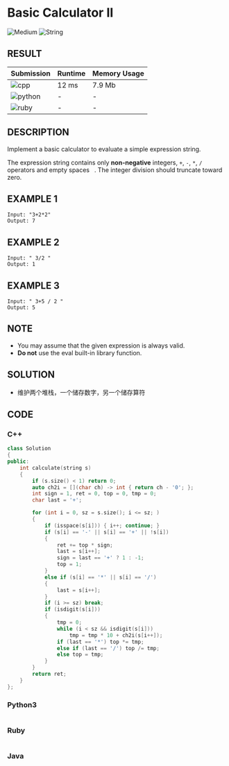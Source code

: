 # Basic Calculator II

![Medium](https://img.shields.io/badge/-Medium-f0ad4e.svg) ![String](https://img.shields.io/badge/字符串-String-007ec6.svg)

## RESULT

| Submission                                                        | Runtime | Memory Usage |
| ----------------------------------------------------------------- | ------- | ------------ |
| ![cpp](https://img.shields.io/badge/leetcode224-cpp-f34b7d.svg)   | 12 ms   | 7.9 Mb       |
| ![python](https://img.shields.io/badge/leetcode224-py-3572A5.svg) | -       | -            |
| ![ruby](https://img.shields.io/badge/leetcode224-rb-701516.svg)   | -       | -            |

## DESCRIPTION

Implement a basic calculator to evaluate a simple expression string.

The expression string contains only **non-negative** integers, `+`, `-`, `*`, `/` operators and empty spaces ` `. The integer division should truncate toward zero.

## EXAMPLE 1

```plain
Input: "3+2*2"
Output: 7
```

## EXAMPLE 2

```plain
Input: " 3/2 "
Output: 1
```

## EXAMPLE 3

```plain
Input: " 3+5 / 2 "
Output: 5
```

## NOTE

* You may assume that the given expression is always valid.
* **Do not** use the eval built-in library function.

## SOLUTION

* 维护两个堆栈，一个储存数字，另一个储存算符

## CODE

### C++

```cpp
class Solution
{
public:
	int calculate(string s)
	{
		if (s.size() < 1) return 0;
		auto ch2i = [](char ch) -> int { return ch - '0'; };
		int sign = 1, ret = 0, top = 0, tmp = 0;
		char last = '+';

		for (int i = 0, sz = s.size(); i <= sz; )
		{
			if (isspace(s[i])) { i++; continue; }
			if (s[i] == '-' || s[i] == '+' || !s[i])
			{
				ret += top * sign;
				last = s[i++];
				sign = last == '+' ? 1 : -1;
				top = 1;
			}
			else if (s[i] == '*' || s[i] == '/')
			{
				last = s[i++];
			}
            if (i >= sz) break;
			if (isdigit(s[i]))
			{
				tmp = 0;
				while (i < sz && isdigit(s[i]))
					tmp = tmp * 10 + ch2i(s[i++]);
				if (last == '*') top *= tmp;
				else if (last == '/') top /= tmp;
				else top = tmp; 
			}
		}
		return ret;
	}
};
```

### Python3

```python
```

### Ruby

```ruby
```

### Java
